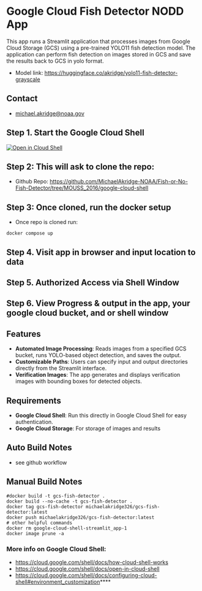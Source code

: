 # Google Cloud Fish Detector NODD App
This app runs a Streamlit application that processes images from Google Cloud Storage (GCS) using a pre-trained YOLO11 fish detection model. The application can perform fish detection on images stored in GCS and save the results back to GCS in yolo format.
- Model link: https://huggingface.co/akridge/yolo11-fish-detector-grayscale

## Contact
- michael.akridge@noaa.gov

## Step 1. Start the Google Cloud Shell 
[![Open in Cloud Shell](https://gstatic.com/cloudssh/images/open-btn.svg)](https://shell.cloud.google.com/cloudshell/editor?cloudshell_git_repo=https%3A%2F%2Fgithub.com%2FMichaelAkridge-NOAA%2FFish-or-No-Fish-Detector&cloudshell_git_branch=MOUSS_2016&cloudshell_print=cloud-shell-readme.txt&cloudshell_workspace=google-cloud-shell&cloudshell_tutorial=TUTORIAL.md)

## Step 2: This will ask to clone the repo:
- Github Repo: https://github.com/MichaelAkridge-NOAA/Fish-or-No-Fish-Detector/tree/MOUSS_2016/google-cloud-shell

## Step 3: Once cloned, run the docker setup
- Once repo is cloned run:
```
docker compose up
```
## Step 4. Visit app in browser and input location to data

## Step 5. Authorized Access via Shell Window

## Step 6. View Progress & output in the app, your google cloud bucket, and or shell window

## Features
- **Automated Image Processing**: Reads images from a specified GCS bucket, runs YOLO-based object detection, and saves the output.
- **Customizable Paths**: Users can specify input and output directories directly from the Streamlit interface.
- **Verification Images**: The app generates and displays verification images with bounding boxes for detected objects.

## Requirements
- **Google Cloud Shell**: Run this directly in Google Cloud Shell for easy authentication.
- **Google Cloud Storage**: For storage of images and results
## Auto Build Notes
- see github workflow

## Manual Build Notes
```
#docker build -t gcs-fish-detector .
docker build --no-cache -t gcs-fish-detector .
docker tag gcs-fish-detector michaelakridge326/gcs-fish-detector:latest
docker push michaelakridge326/gcs-fish-detector:latest
# other helpful commands
docker rm google-cloud-shell-streamlit_app-1
docker image prune -a
```
### More info on Google Cloud Shell:
- https://cloud.google.com/shell/docs/how-cloud-shell-works
- https://cloud.google.com/shell/docs/open-in-cloud-shell
- https://cloud.google.com/shell/docs/configuring-cloud-shell#environment_customization****

